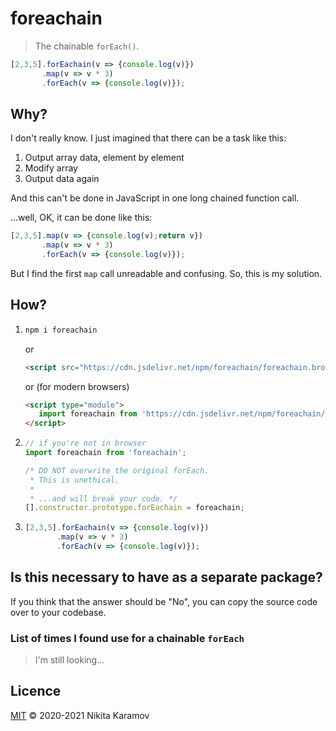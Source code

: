 # foreachain

> The chainable `forEach()`.

```js
[2,3,5].forEachain(v => {console.log(v)})
       .map(v => v * 3)
       .forEach(v => {console.log(v)});
```

## Why?

I don't really know. I just imagined that there can be a task like this:

1. Output array data, element by element
2. Modify array
3. Output data again

And this can't be done in JavaScript in one long chained function call.

...well, OK, it can be done like this:

```js
[2,3,5].map(v => {console.log(v);return v})
       .map(v => v * 3)
       .forEach(v => {console.log(v)});
```

But I find the first `map` call unreadable and confusing. So, this is my solution.

## How?

1. ```sh
   npm i foreachain
   ```

   or

   ```html
   <script src="https://cdn.jsdelivr.net/npm/foreachain/foreachain.browser.min.js"></script>
   ```

   or (for modern browsers)

   ```html
   <script type="module">
      import foreachain from 'https://cdn.jsdelivr.net/npm/foreachain/foreachain.module.min.js';
   </script>
   ```

2. ```js
   // if you're not in browser
   import foreachain from 'foreachain';

   /* DO NOT overwrite the original forEach.
    * This is unethical.
    *
    * ...and will break your code. */
   [].constructor.prototype.forEachain = foreachain;
   ```

3. ```js
   [2,3,5].forEachain(v => {console.log(v)})
          .map(v => v * 3)
          .forEach(v => {console.log(v)});
   ```

## Is this necessary to have as a separate package?

If you think that the answer should be "No", you can copy the source code over
to your codebase.

### List of times I found use for a chainable `forEach`

> I'm still looking...

## Licence

[MIT](https://spdx.org/licenses/MIT.html) © 2020-2021 Nikita Karamov
